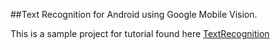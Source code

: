 
##Text Recognition for Android using Google Mobile Vision.

This is a sample project for tutorial found here
[TextRecognition](https://medium.com/@prakash_pun/text-recognition-for-android-using-google-mobile-vision-a8ffabe3f5d6)
